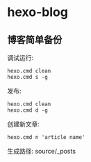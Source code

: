# hexo-blog
## 博客简单备份

调试运行:
```
hexo.cmd clean
hexo.cmd s -g
```

发布:
```
hexo.cmd clean
hexo.cmd d -g
```

创建新文章:
```
hexo.cmd n 'article name'
```
生成路径:
source/_posts